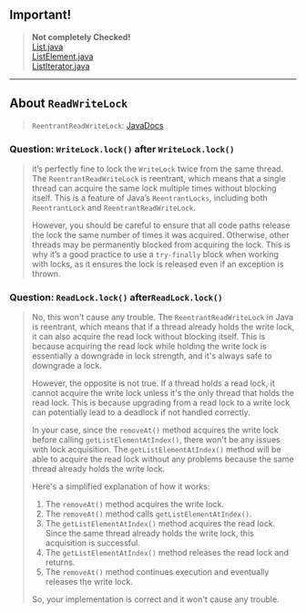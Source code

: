 ## Important!
> **Not completely Checked!** <br>
> [List.java](List.java) <br>
> [ListElement.java](ListElement.java) <br>
> [ListIterator.java](ListIterator.java)

---

## About `ReadWriteLock`
> `ReentrantReadWriteLock`: [JavaDocs](https://docs.oracle.com/javase/7/docs/api/java/util/concurrent/locks/ReentrantReadWriteLock.html)

### Question: `WriteLock.lock()` after `WriteLock.lock()`
> it’s perfectly fine to lock the `WriteLock` twice from the same thread. The `ReentrantReadWriteLock` is reentrant, which means that a single thread can acquire the same lock multiple times without blocking itself. This is a feature of Java’s `ReentrantLocks`, including both `ReentrantLock` and `ReentrantReadWriteLock`.
>
> However, you should be careful to ensure that all code paths release the lock the same number of times it was acquired. Otherwise, other threads may be permanently blocked from acquiring the lock. This is why it’s a good practice to use a `try-finally` block when working with locks, as it ensures the lock is released even if an exception is thrown.

### Question: `ReadLock.lock()` after`ReadLock.lock()`
> No, this won't cause any trouble. The `ReentrantReadWriteLock` in Java is reentrant, which means that if a thread already holds the write lock, it can also acquire the read lock without blocking itself. This is because acquiring the read lock while holding the write lock is essentially a downgrade in lock strength, and it's always safe to downgrade a lock.
>
> However, the opposite is not true. If a thread holds a read lock, it cannot acquire the write lock unless it's the only thread that holds the read lock. This is because upgrading from a read lock to a write lock can potentially lead to a deadlock if not handled correctly.
>
> In your case, since the `removeAt()` method acquires the write lock before calling `getListElementAtIndex()`, there won't be any issues with lock acquisition. The `getListElementAtIndex()` method will be able to acquire the read lock without any problems because the same thread already holds the write lock.
>
> Here's a simplified explanation of how it works:
>
> 1. The `removeAt()` method acquires the write lock.
> 2. The `removeAt()` method calls `getListElementAtIndex()`.
> 3. The `getListElementAtIndex()` method acquires the read lock. Since the same thread already holds the write lock, this acquisition is successful.
> 4. The `getListElementAtIndex()` method releases the read lock and returns.
> 5. The `removeAt()` method continues execution and eventually releases the write lock.
>
> So, your implementation is correct and it won't cause any trouble.
